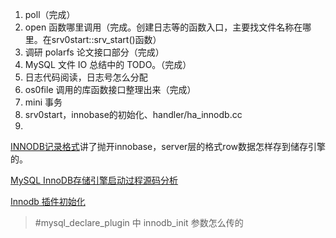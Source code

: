 1. poll（完成）
2. open 函数哪里调用（完成。创建日志等的函数入口，主要找文件名称在哪里。在srv0start::srv_start()函数）
3. 调研 polarfs 论文接口部分（完成）
4. MySQL 文件 IO 总结中的 TODO。（完成）
5. 日志代码阅读，日志号怎么分配 
6. os0file 调用的库函数接口整理出来（完成）
7. mini 事务
8. srv0start，innobase的初始化、handler/ha_innodb.cc
9. 




[INNODB记录格式](https://blog.csdn.net/bohu83/article/details/81226565)讲了抛开innobase，server层的格式row数据怎样存到储存引擎的。

[MySQL InnoDB存储引擎启动过程源码分析](https://baijiahao.baidu.com/s?id=1644270736941739246&wfr=spider&for=pc)

[Innodb 插件初始化](https://blog.csdn.net/innobase/article/details/53306934)

> #mysql_declare_plugin 中 innodb_init 参数怎么传的